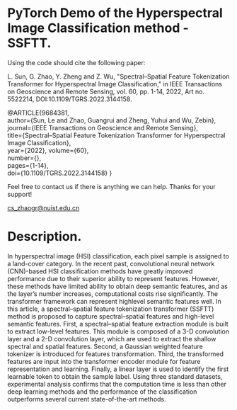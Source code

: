# PyTorch Demo of the Hyperspectral Image Classification method - SSFTT.

Using the code should cite the following paper:

L. Sun, G. Zhao, Y. Zheng and Z. Wu, "Spectral–Spatial Feature Tokenization Transformer for Hyperspectral Image Classification," in IEEE Transactions on Geoscience and Remote Sensing, vol. 60, pp. 1-14, 2022, Art no. 5522214,  DOI:10.1109/TGRS.2022.3144158.

@ARTICLE{9684381,  
author={Sun, Le and Zhao, Guangrui and Zheng, Yuhui and Wu, Zebin},  
journal={IEEE Transactions on Geoscience and Remote Sensing},   
title={Spectral–Spatial Feature Tokenization Transformer for Hyperspectral Image Classification},   
year={2022}, 
volume={60},  
number={},  
pages={1-14},  
doi={10.1109/TGRS.2022.3144158}
}

Feel free to contact us if there is anything we can help. Thanks for your support!

cs_zhaogr@nuist.edu.cn 

# Description.

In hyperspectral image (HSI) classification, each pixel sample is assigned to a land-cover category. In the recent past, convolutional neural network (CNN)-based HSI classification methods have greatly improved performance due to their superior ability to represent features. However, these methods have limited ability to obtain deep semantic features, and as the layer’s number increases, computational costs rise significantly. The transformer framework can represent highlevel semantic features well. In this article, a spectral–spatial feature tokenization transformer (SSFTT) method is proposed to capture spectral–spatial features and high-level semantic features. First, a spectral–spatial feature extraction module is built to extract low-level features. This module is composed of a 3-D convolution layer and a 2-D convolution layer, which are used to extract the shallow spectral and spatial features. Second, a Gaussian weighted feature tokenizer is introduced for features transformation. Third, the transformed features are input into the transformer encoder module for feature representation and learning. Finally, a linear layer is used to identify the first learnable token to obtain the sample label. Using three standard datasets, experimental analysis confirms that the computation time is less than other deep learning methods and the performance of the classification outperforms several current state-of-the-art methods.
